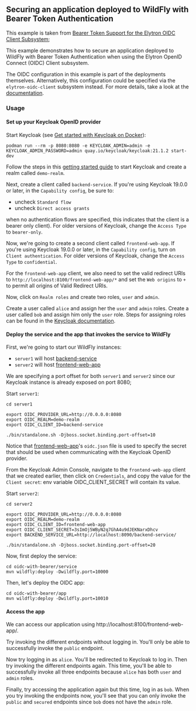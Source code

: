 ## Securing an application deployed to WildFly with Bearer Token Authentication

This example is taken from [Bearer Token Support for the Elytron OIDC Client Subsystem](https://wildfly-security.github.io/wildfly-elytron/blog/bearer-only-support-openid-connect/);

This example demonstrates how to secure an application deployed to WildFly with Bearer Token
Authentication when using the Elytron OpenID Connect (OIDC) Client subsystem.

The OIDC configuration in this example is part of the deployments themselves. Alternatively,
this configuration could be specified via the `elytron-oidc-client` subsystem instead.
For more details, take a look at the [documentation](https://docs.wildfly.org/26.1/Admin_Guide.html#Elytron_OIDC_Client).


### Usage

#### Set up your Keycloak OpenID provider

Start Keycloak (see [Get started with Keycloak on Docker](https://www.keycloak.org/getting-started/getting-started-docker)):
```shell
podman run --rm -p 8080:8080 -e KEYCLOAK_ADMIN=admin -e KEYCLOAK_ADMIN_PASSWORD=admin quay.io/keycloak/keycloak:21.1.2 start-dev
```

Follow the steps in this [getting started guide](https://www.keycloak.org/getting-started/getting-started-docker)
to start Keycloak and create a realm called `demo-realm`.

Next, create a client called `backend-service`. 
If you're using Keycloak 19.0.0 or later, in the `Capability config`, be sure to:
* uncheck `Standard flow`
* uncheck `Direct access grants`

when no authentication flows are specified, this indicates that the client is a bearer only client). 
For older versions of Keycloak, change the `Access Type` to `bearer-only`.

Now, we're going to create a second client called `frontend-web-app`. 
If you're using Keycloak 19.0.0 or later, in the `Capability config`, turn on `Client authentication`. 
For older versions of Keycloak, change the `Access Type` to `confidential`.

For the `frontend-web-app` client, we also need to set the valid redirect URIs to `http://localhost:8100/frontend-web-app/*` and set the
`Web origins` to `+` to permit all origins of Valid Redirect URIs.

Now, click on `Realm roles` and create two roles, `user` and `admin`.

Create a user called `alice` and assign her the `user` and `admin` roles. 
Create a user called `bob` and assign him only the `user` role. 
Steps for assigning roles can be found in the [Keycloak documentation](https://www.keycloak.org/docs/latest/server_admin/#proc-assigning-role-mappings_server_administration_guide).

#### Deploy the service and the app that invokes the service to WildFly

First, we're going to start our WildFly instances:
* `server1` will host [backend-service](backend-service)
* `server2` will host [frontend-web-app](frontend-web-app)

We are specifying a port offset for both `server1` and `server2` since our Keycloak instance is already exposed on port 8080;

Start `server1`:
```shell
cd server1

export OIDC_PROVIDER_URL=http://0.0.0.0:8080
export OIDC_REALM=demo-realm
export OIDC_CLIENT_ID=backend-service

./bin/standalone.sh -Djboss.socket.binding.port-offset=10
```

Notice that [frontend-web-app](frontend-web-app)'s `oidc.json` file is used to specify the secret that should be used when communicating with the Keycloak OpenID provider.

From the Keycloak Admin Console, navigate to the `frontend-web-app` client that we created earlier, then click on `Credentials`, and copy
the value for the `Client secret`: env variable OIDC_CLIENT_SECRET will contain its value.

Start `server2`:
```shell
cd server2

export OIDC_PROVIDER_URL=http://0.0.0.0:8080
export OIDC_REALM=demo-realm
export OIDC_CLIENT_ID=frontend-web-app
export OIDC_CLIENT_SECRET=3sImOj5WByN2q7GhA4u9dJEKNarxDhcv
export BACKEND_SERVICE_URL=http://localhost:8090/backend-service/

./bin/standalone.sh -Djboss.socket.binding.port-offset=20
```

Now, first deploy the service:

```
cd oidc-with-bearer/service
mvn wildfly:deploy -Dwildfly.port=10000
```

Then, let's deploy the OIDC app:

```
cd oidc-with-bearer/app
mvn wildfly:deploy -Dwildfly.port=10010
```

#### Access the app

We can access our application using http://localhost:8100/frontend-web-app/.

Try invoking the different endpoints without logging in. You'll only be able to successfully invoke
the `public` endpoint.

Now try logging in as `alice`. You'll be redirected to Keycloak to log in. Then try invoking
the different endpoints again. This time, you'll be able to successfully invoke all three endpoints
because `alice` has both `user` and `admin` roles.

Finally, try accessing the application again but this time, log in as `bob`. When you try invoking
the endpoints now, you'll see that you can only invoke the `public` and `secured` endpoints
since `bob` does not have the `admin` role.
